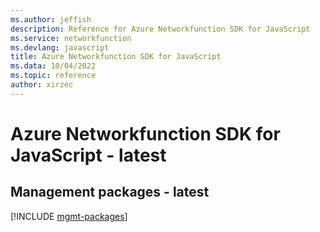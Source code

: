 ```yaml
---
ms.author: jeffish
description: Reference for Azure Networkfunction SDK for JavaScript
ms.service: networkfunction
ms.devlang: javascript
title: Azure Networkfunction SDK for JavaScript
ms.data: 10/04/2022
ms.topic: reference
author: xirzec
---
```

# Azure Networkfunction SDK for JavaScript - latest

## Management packages - latest
[!INCLUDE [mgmt-packages](networkfunction-mgmt-index.md)]